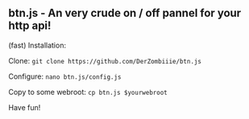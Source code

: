 ## btn.js - An very crude on / off pannel for your http api!

(fast) Installation:

Clone: ```git clone https://github.com/DerZombiiie/btn.js ```

Configure: ```nano btn.js/config.js ``` 

Copy to some webroot: ```cp btn.js $yourwebroot```

Have fun!
